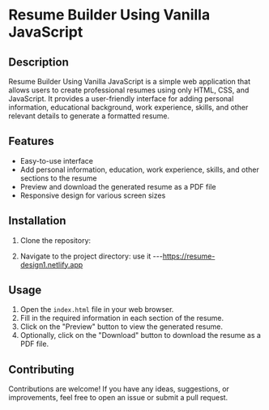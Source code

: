 # Resume Builder Using Vanilla JavaScript

## Description
Resume Builder Using Vanilla JavaScript is a simple web application that allows users to create professional resumes using only HTML, CSS, and JavaScript. It provides a user-friendly interface for adding personal information, educational background, work experience, skills, and other relevant details to generate a formatted resume.

## Features
- Easy-to-use interface
- Add personal information, education, work experience, skills, and other sections to the resume
- Preview and download the generated resume as a PDF file
- Responsive design for various screen sizes

## Installation
1. Clone the repository:

2. Navigate to the project directory:
 use it ---https://resume-design1.netlify.app

## Usage
1. Open the `index.html` file in your web browser.
2. Fill in the required information in each section of the resume.
3. Click on the "Preview" button to view the generated resume.
4. Optionally, click on the "Download" button to download the resume as a PDF file.

## Contributing
Contributions are welcome! If you have any ideas, suggestions, or improvements, feel free to open an issue or submit a pull request.


